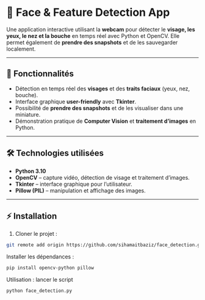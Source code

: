 # 🌟 Face & Feature Detection App

Une application interactive utilisant la **webcam** pour détecter le **visage, les yeux, le nez et la bouche** en temps réel avec Python et OpenCV. Elle permet également de **prendre des snapshots** et de les sauvegarder localement.

---

## 📌 Fonctionnalités

- Détection en temps réel des **visages** et des **traits faciaux** (yeux, nez, bouche).  
- Interface graphique **user-friendly** avec **Tkinter**.  
- Possibilité de **prendre des snapshots** et de les visualiser dans une miniature.  
- Démonstration pratique de **Computer Vision** et **traitement d’images** en Python.

---

## 🛠️ Technologies utilisées

- **Python 3.10**  
- **OpenCV** – capture vidéo, détection de visage et traitement d’images.  
- **Tkinter** – interface graphique pour l’utilisateur.  
- **Pillow (PIL)** – manipulation et affichage des images.

---

## ⚡ Installation

1. Cloner le projet :

```bash
git remote add origin https://github.com/sihamaitbaziz/face_detection.git
```
Installer les dépendances :
```bash
pip install opencv-python pillow

```
Utilisation :
lancer le script 
```bash
python face_detection.py

```








